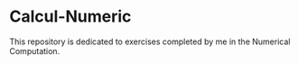 # Calcul-Numeric
This repository is dedicated to exercises completed by me in the Numerical Computation.